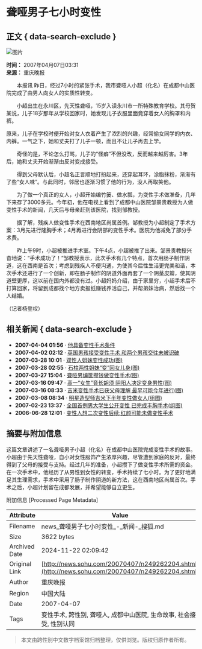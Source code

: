 # 聋哑男子七小时变性

## 正文 { data-search-exclude }


![图片](https://photocdn.sohu.com/20061227/Img247299608.gif)

**时间：** 2007年04月07日03:31  
**来源：** 重庆晚报  

　　本报讯 昨日，经过7小时的紧张手术，我市聋哑人小超（化名）在成都中山医院完成了由男人向女人的实质性转变。

　　小超出生在永川区，先天性聋哑，15岁入读永川市一所特殊教育学校。其母贺某说，儿子18岁那年从学校回家时，她发现儿子衣服里面竟穿着女人的胸罩和内裤。

原来，儿子在学校时便开始对女人衣着产生了浓烈的兴趣，经常偷女同学的内衣、内裤。一气之下，她和丈夫打了儿子一顿，而且不让儿子再去上学。

　　奇怪的是，不论怎么打骂，儿子的“怪癖”不但没改，反而越来越厉害。3年后，她和丈夫开始渐渐由反对变成接受。

　　得到父母默认后，小超名正言顺地打扮起来，还穿起耳环，涂脂抹粉，渐渐有了些“女人味”。与此同时，邻居也逐渐习惯了他的行为，没人再取笑他。

　　为了做一个真正的女人，小超开始编竹篓、做水瓢，为变性手术做准备，几年下来存了3000多元。今年初，他在电视上看到了成都中山医院邹景贵教授为人做变性手术的新闻，几天后与母亲赶到该医院，找到邹教授。

　　据了解，残疾人做变性手术在西南地区尚属首例。邹教授为小超制定了手术方案：3月先进行隆胸手术；4月再进行会阴部的变性手术。医院为他减免了部分手术费。

　　昨上午9时，小超被推进手术室。下午4点，小超被推了出来。邹景贵教授兴奋地说：“手术成功了！”邹教授表示，此次手术有几个特点，首次用肠子制作阴道，这在西南是首次；考虑到残疾人不便沟通，为使其今后性生活更完美和谐，本次手术还进行了一个创新，即在肠子制作的阴道外面再套了一个阴茎皮瓣，使其阴道壁更厚，这以前在国内外都没有过。小超妈妈介绍，由于家里穷，小超手术后不打算回家，将留到成都找个地方卖报纸赚钱养活自己，并帮弟妹治病，然后找一个人结婚。

（记者杨登权）

## 相关新闻 { data-search-exclude }

- **2007-04-04 01:56** · [他具备变性手术条件](https://news.sohu.com/20070404/n249179887.shtml)
- **2007-04-02 02:12** · [英国男孩接受变性手术 和两个男孩交往未被识破](https://news.sohu.com/20070402/n249122834.shtml)
- **2007-03-28 10:01** · [双性人姐妹变性成功(图)](https://news.sohu.com/20070328/n249030109.shtml)
- **2007-03-28 02:55** · [石柱两性姐妹“变”回女儿身(图)](https://news.sohu.com/20070328/n249019738.shtml)
- **2007-03-27 15:04** · [聋哑男编筐攒钱做变性手术(图)](https://news.sohu.com/20070327/n249009717.shtml)
- **2007-03-16 09:47** · [高一“女生”竟长胡须 阴阳人决定变身男性(图)](https://news.sohu.com/20070316/n248767209.shtml)
- **2007-03-16 08:33** · [吉米变性手术已获父母理解 最早可能今年进行(图)](https://news.sohu.com/20070316/n248763921.shtml)
- **2007-03-08 08:34** · [明星造型师吉米下半年变性做女人(组图)](https://news.sohu.com/20070308/n248581908.shtml)
- **2007-02-23 13:37** · [全国首例男大学生公开变性 已完成丰胸手术(组图)](https://news.sohu.com/20070223/n248320582.shtml)
- **2006-06-28 12:01** · [变性人想二次变性后续:红颜可能未做变性手术](https://news.sohu.com/20060628/n243984274.shtml)

## 摘要与附加信息

<!-- tcd_abstract -->
这篇文章讲述了一名聋哑男子小超（化名）在成都中山医院完成变性手术的故事。小超由于先天性聋哑，自小对女性服饰产生浓厚兴趣，尽管遭到家庭的反对，最终得到了父母的接受与支持。经过几年的准备，小超攒下了做变性手术所需的资金。在一次手术中，他经历了从男性到女性的转变，手术持续了七小时。为了更好地满足其生理需求，手术中采用了肠子制作阴道的新方法，这在西南地区尚属首次。手术之后，小超计划留在成都发展，并希望能够自立更生。
<!-- tcd_abstract_end -->

附加信息 [Processed Page Metadata]

| Attribute       | Value                                  |
|-----------------|----------------------------------------|
| Filename        | news_聋哑男子七小时变性_-_新闻-_搜狐.md                             |
| Size            | 3622 bytes                           |
| Archived Date   | 2024-11-22 02:09:42                             |
| Original Link   | [http://news.sohu.com/20070407/n249262204.shtml](http://news.sohu.com/20070407/n249262204.shtml)                       |
| Author          | 重庆晚报                               |
| Region          | 中国大陆                               |
| Date            | 2007-04-07                                 |
| Tags            | 变性手术, 跨性别, 聋哑人, 成都中山医院, 生命故事, 社会接受, 性别认同                                 |
>
> 本文由跨性别中文数字档案馆归档整理，仅供浏览。版权归原作者所有。
>